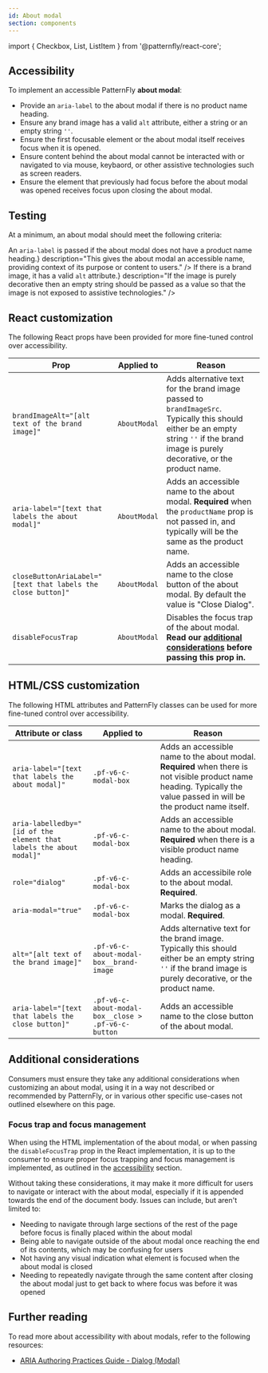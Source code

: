 ```yaml
---
id: About modal
section: components
---
```



import { Checkbox, List, ListItem } from '@patternfly/react-core';

## Accessibility

To implement an accessible PatternFly **about modal**:

- Provide an `aria-label` to the about modal if there is no product name heading.
- Ensure any brand image has a valid `alt` attribute, either a string or an empty string `''`.
- Ensure the first focusable element or the about modal itself receives focus when it is opened.
- Ensure content behind the about modal cannot be interacted with or navigated to via mouse, keybaord, or other assistive technologies such as screen readers.
- Ensure the element that previously had focus before the about modal was opened receives focus upon closing the about modal.

## Testing

At a minimum, an about modal should meet the following criteria:

<List isPlain>
  <ListItem>
    <Checkbox id="aboutModal-a11y-checkbox-1" label={<span>An <code className="ws-code">aria-label</code> is passed if the about modal does not have a product name heading.</span>} description="This gives the about modal an accessible name, providing context of its purpose or content to users." />
  </ListItem>
  <ListItem>
    <Checkbox id="aboutModal-a11y-checkbox-2" label={<span>If there is a brand image, it has a valid <code className="ws-code">alt</code> attribute.</span>} description="If the image is purely decorative then an empty string should be passed as a value so that the image is not exposed to assistive technologies." />
  </ListItem>
  <ListItem>
    <Checkbox id="aboutModal-a11y-checkbox-3" label="The first focusable element, or the about modal itself, receives focus when the about modal is opened." />
  </ListItem>
  <ListItem>
    <Checkbox id="aboutModal-a11y-checkbox-4" label="Any content behind the about modal cannot be interacted with or navigated to." descriptjon="Upon reaching the end of the about modal, focus should either wrap back to the beginning of the about modal (for keyboard) or navigation should simply be prevented (for assistive technologies such as screen readers)." />
  </ListItem>
  <ListItem>
    <Checkbox id="aboutModal-a11y-checkbox-5" label="The last element to have focus before the about modal was opened should receive focus after it is closed." descriptjon="Typically this will be whatever triggered the about modal to open. If that element no longer exists, then the element closest to it should receive focus." />
  </ListItem>
</List>

## React customization

The following React props have been provided for more fine-tuned control over accessibility.

| Prop | Applied to | Reason | 
|---|---|---|
| `brandImageAlt="[alt text of the brand image]"` | `AboutModal` | Adds alternative text for the brand image passed to `brandImageSrc`. Typically this should either be an empty string `''` if the brand image is purely decorative, or the product name. |
| `aria-label="[text that labels the about modal]"` | `AboutModal` | Adds an accessible name to the about modal. **Required** when the `productName` prop is not passed in, and typically will be the same as the product name. |
| `closeButtonAriaLabel="[text that labels the close button]"` | `AboutModal` | Adds an accessible name to the close button of the about modal. By default the value is "Close Dialog". |
| `disableFocusTrap` | `AboutModal` | Disables the focus trap of the about modal. **Read our [additional considerations](#additional-considerations) before passing this prop in.** |

## HTML/CSS customization

The following HTML attributes and PatternFly classes can be used for more fine-tuned control over accessibility.

| Attribute or class | Applied to | Reason | 
|---|---|---|
| `aria-label="[text that labels the about modal]"` | `.pf-v6-c-modal-box` | Adds an accessible name to the about modal. **Required** when there is not visible product name heading. Typically the value passed in will be the product name itself. |
| `aria-labelledby="[id of the element that labels the about modal]"` | `.pf-v6-c-modal-box` | Adds an accessible name to the about modal. **Required** when there is a visible product name heading. |
| `role="dialog"` | `.pf-v6-c-modal-box` | Adds an accessibile role to the about modal. **Required**. |
| `aria-modal="true"` | `.pf-v6-c-modal-box` | Marks the dialog as a modal. **Required**. |
| `alt="[alt text of the brand image]"` | `.pf-v6-c-about-modal-box__brand-image` | Adds alternative text for the brand image. Typically this should either be an empty string `''` if the brand image is purely decorative, or the product name. |
| `aria-label="[text that labels the close button]"` | `.pf-v6-c-about-modal-box__close > .pf-v6-c-button` | Adds an accessible name to the close button of the about modal. |

## Additional considerations

Consumers must ensure they take any additional considerations when customizing an about modal, using it in a way not described or recommended by PatternFly, or in various other specific use-cases not outlined elsewhere on this page.

### Focus trap and focus management

When using the HTML implementation of the about modal, or when passing the `disableFocusTrap` prop in the React implementation, it is up to the consumer to ensure proper focus trapping and focus management is implemented, as outlined in the [accessibility](#accessibility) section.

Without taking these considerations, it may make it more difficult for users to navigate or interact with the about modal, especially if it is appended towards the end of the document body. Issues can include, but aren't limited to:

- Needing to navigate through large sections of the rest of the page before focus is finally placed within the about modal
- Being able to navigate outside of the about modal once reaching the end of its contents, which may be confusing for users
- Not having any visual indication what element is focused when the about modal is closed
- Needing to repeatedly navigate through the same content after closing the about modal just to get back to where focus was before it was opened

## Further reading

To read more about accessibility with about modals, refer to the following resources:

- [ARIA Authoring Practices Guide - Dialog (Modal)](https://www.w3.org/WAI/ARIA/apg/patterns/dialog-modal/)
